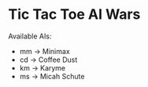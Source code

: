 # Tic Tac Toe AI Wars

Available AIs:
* mm -> Minimax
* cd -> Coffee Dust
* km -> Karyme
* ms -> Micah Schute
